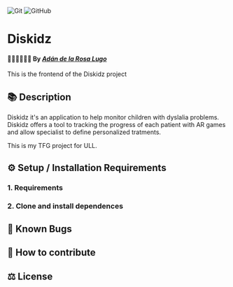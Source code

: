 ![Git](https://img.shields.io/badge/git%20-%23F05033.svg?&style=for-the-badge&logo=git&logoColor=white)
![GitHub](https://img.shields.io/badge/github%20-%23121011.svg?&style=for-the-badge&logo=github&logoColor=white)

# Diskidz

#### 👩‍💻👩‍💻👨‍💻 By _**[Adán de la Rosa Lugo](https://github.com/AdanRL)**_

This is the frontend of the Diskidz project

## 📚 Description

Diskidz it's an application to help monitor children with dyslalia problems. Diskidz offers a tool to tracking the progress of each patient with AR games and allow specialist to define personalized tratments.  
  
This is my TFG project for ULL.

## ⚙ Setup / Installation Requirements

### 1. Requirements

### 2. Clone and install dependences

## 🐞 Known Bugs

## 🤝 How to contribute

## ⚖️ License
